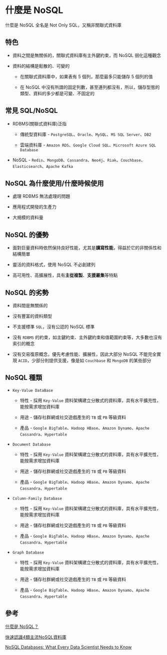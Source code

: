 # 什麼是 NoSQL

什麼是 NoSQL 全名是 Not Only SQL，又稱非關聯式資料庫

## 特色

* 資料之間是無關係的，關聯式資料庫有主外鍵約束，而 NoSQL 弱化這種觀念

* 資料的結構是鬆散的、可變的

  * 在關聯式資料庫中，如果表有 5 個列，那麼最多只能儲存 5 個列的值

   * 在 NoSQL 中沒有所謂的固定列數，甚至連列都沒有，所以，儲存型態的類型、資料的多少都是可變、不固定的

## 常見 SQL/NoSQL

* RDBMS(關聯式資料庫)泛指
 
  * 傳統型資料庫 - `PostgreSQL`、`Oracle`、`MySQL`、`MS SQL Server`、`DB2`
 
  * 雲端資料庫 - `Amazon RDS`、`Google Cloud SQL`、`Microsoft Azure SQL Database` 

* NoSQL - `Redis`、`MongoDB`、`Cassandra`、`Neo4j`、`Riak`、`Couchbase`、`Elasticsearch`、`Apache Kafka`

## NoSQL 為什麼使用/什麼時候使用 

* 處理 RDBMS 無法處理的問題

* 應用程式開發的生產力

* 大規模的資料量
 
## NoSQL 的優勢

* 面對巨量資料時依然保持良好性能，尤其是**讀寫性能**，得益於它的非關係性和結構簡單

* 靈活的資料格式，使用 NoSQL 不必創建列

* 高可用性、高擴展性，具有**主從複製**、**支援叢集**等特點

## NoSQL 的劣勢

* 資料間是無關係的

* 沒有豐富的資料類型 

* 不支援標準 `SQL`，沒有公認的 NoSQL 標準

* 沒有 `RDBMS` 的約束，如主鍵約束、主外鍵約束和值範圍約束等，大多數也沒有索引的概念

* 沒有交易復原概念，優先考慮性能、擴展性，因此大部分 NoSQL 不能完全實現 `ACID`，少部分則提供支援，像是如 `Couchbase` 和 `MongoDB` 的某些部分

##  NoSQL 種類

* `Key-Value DataBase`

  * 特性 - 採用 `Key-Value` 資料架構建立分散式的資料庫，具有水平擴充性，能按需求增加資料庫

  * 用途 - 儲存社群網或社交遊戲產生的 `TB` 或 `PB` 等級資料

  * 產品 -  `Google BigTable`、`Hadoop HBase`、`Amazon Dynamo`、`Apache Cassandra`、`Hypertable`

* `Document Database`

  * 特性 - 採用 `Key-Value` 資料架構建立分散式的資料庫，具有水平擴充性，能按需求增加資料庫

  * 用途 - 儲存社群網或社交遊戲產生的 `TB` 或 `PB` 等級資料

  * 產品 -  `Google BigTable`、`Hadoop HBase`、`Amazon Dynamo`、`Apache Cassandra`、`Hypertable`

* `Column-Family Database`

  * 特性 - 採用 `Key-Value` 資料架構建立分散式的資料庫，具有水平擴充性，能按需求增加資料庫

  * 用途 - 儲存社群網或社交遊戲產生的 `TB` 或 `PB` 等級資料

  * 產品 -  `Google BigTable`、`Hadoop HBase`、`Amazon Dynamo`、`Apache Cassandra`、`Hypertable`

* `Graph Database`

  * 特性 - 採用 `Key-Value` 資料架構建立分散式的資料庫，具有水平擴充性，能按需求增加資料庫

  * 用途 - 儲存社群網或社交遊戲產生的 `TB` 或 `PB` 等級資料

  * 產品 -  `Google BigTable`、`Hadoop HBase`、`Amazon Dynamo`、`Apache Cassandra`、`Hypertable`

## 參考

[什麼是 NoSQL？](https://aws.amazon.com/tw/nosql/)

[快速認識4類主流NoSQL資料庫](https://www.ithome.com.tw/news/92507)

[NoSQL Databases: What Every Data Scientist Needs to Know](https://www.datacamp.com/blog/nosql-databases-what-every-data-scientist-needs-to-know)
